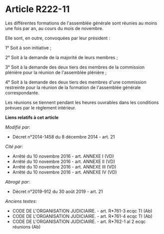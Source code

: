 # Article R222-11

Les différentes formations de l'assemblée générale sont réunies au moins une fois par an, au cours du mois de novembre.

Elle sont, en outre, convoquées par leur président :

1° Soit à son initiative ;

2° Soit à la demande de la majorité de leurs membres ;

3° Soit à la demande des deux tiers des membres de la commission plénière pour la réunion de l'assemblée plénière ;

4° Soit à la demande des deux tiers des membres d'une commission restreinte pour la réunion de la formation de l'assemblée
générale correspondante.

Les réunions se tiennent pendant les heures ouvrables dans les conditions prévues par le règlement intérieur.

**Liens relatifs à cet article**

_Modifié par_:

  - Décret n°2014-1458 du 8 décembre 2014 - art. 21

_Cité par_:

  - Arrêté du 10 novembre 2016 - art. ANNEXE I (VD)
  - Arrêté du 10 novembre 2016 - art. ANNEXE II (VD)
  - Arrêté du 10 novembre 2016 - art. ANNEXE III (VD)
  - Arrêté du 10 novembre 2016 - art. ANNEXE IV (VD)

_Abrogé par_:

  - Décret n°2019-912 du 30 août 2019 - art. 21

_Anciens textes_:

  - CODE DE L'ORGANISATION JUDICIAIRE. - art. R*761-3 ecqc TI  (Ab)
  - CODE DE L'ORGANISATION JUDICIAIRE. - art. R*761-4 ecqc TI (Ab)
  - CODE DE L'ORGANISATION JUDICIAIRE. - art. R*762-1 al 2 ecqc réunions (Ab)
